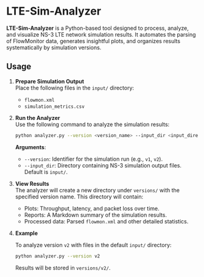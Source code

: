 # LTE-Sim-Analyzer

**LTE-Sim-Analyzer** is a Python-based tool designed to process, analyze, and visualize NS-3 LTE network simulation results. It automates the parsing of FlowMonitor data, generates insightful plots, and organizes results systematically by simulation versions.

## Usage

1. **Prepare Simulation Output**  
   Place the following files in the `input/` directory:  
   - `flowmon.xml`  
   - `simulation_metrics.csv`  

2. **Run the Analyzer**  
   Use the following command to analyze the simulation results:  

   ```bash
   python analyzer.py --version <version_name> --input_dir <input_directory>
   ```

   **Arguments**:  
   - `--version`: Identifier for the simulation run (e.g., `v1`, `v2`).  
   - `--input_dir`: Directory containing NS-3 simulation output files. Default is `input/`.  

3. **View Results**  
   The analyzer will create a new directory under `versions/` with the specified version name. This directory will contain:  
   - Plots: Throughput, latency, and packet loss over time.  
   - Reports: A Markdown summary of the simulation results.  
   - Processed data: Parsed `flowmon.xml` and other detailed statistics.  

4. **Example**  

   To analyze version `v2` with files in the default `input/` directory:  

   ```bash
   python analyzer.py --version v2
   ```

   Results will be stored in `versions/v2/`.

